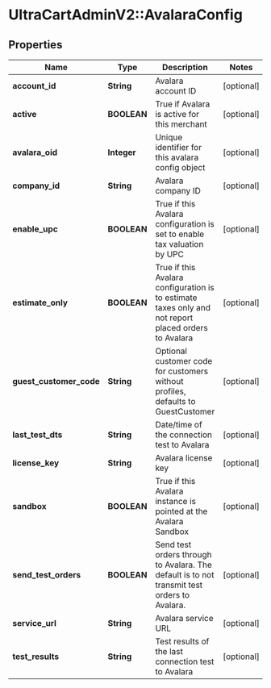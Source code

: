 # UltraCartAdminV2::AvalaraConfig

## Properties
Name | Type | Description | Notes
------------ | ------------- | ------------- | -------------
**account_id** | **String** | Avalara account ID | [optional] 
**active** | **BOOLEAN** | True if Avalara is active for this merchant | [optional] 
**avalara_oid** | **Integer** | Unique identifier for this avalara config object | [optional] 
**company_id** | **String** | Avalara company ID | [optional] 
**enable_upc** | **BOOLEAN** | True if this Avalara configuration is set to enable tax valuation by UPC | [optional] 
**estimate_only** | **BOOLEAN** | True if this Avalara configuration is to estimate taxes only and not report placed orders to Avalara | [optional] 
**guest_customer_code** | **String** | Optional customer code for customers without profiles, defaults to GuestCustomer | [optional] 
**last_test_dts** | **String** | Date/time of the connection test to Avalara | [optional] 
**license_key** | **String** | Avalara license key | [optional] 
**sandbox** | **BOOLEAN** | True if this Avalara instance is pointed at the Avalara Sandbox | [optional] 
**send_test_orders** | **BOOLEAN** | Send test orders through to Avalara.  The default is to not transmit test orders to Avalara. | [optional] 
**service_url** | **String** | Avalara service URL | [optional] 
**test_results** | **String** | Test results of the last connection test to Avalara | [optional] 


